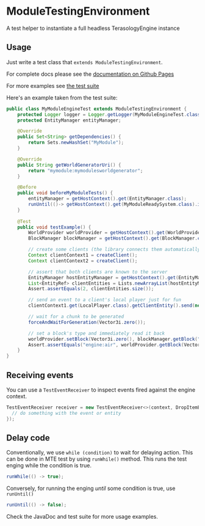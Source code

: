 # ModuleTestingEnvironment

A test helper to instantiate a full headless TerasologyEngine instance

## Usage

Just write a test class that `extends ModuleTestingEnvironment`.

For complete docs please see the
[documentation on Github Pages](https://terasology.github.io/ModuleTestingEnvironment/org/terasology/moduletestingenvironment/ModuleTestingEnvironment.html)

For more examples see
[the test suite](https://github.com/terasology/ModuleTestingEnvironment/tree/master/src/test/java/org/terasology/moduletestingenvironment)

Here's an example taken from the test suite:

```java
public class MyModuleEngineTest extends ModuleTestingEnvironment {
    protected Logger logger = Logger.getLogger(MyModuleEngineTest.class.getName());
    protected EntityManager entityManager;

    @Override
    public Set<String> getDependencies() {
        return Sets.newHashSet("MyModule");
    }

    @Override
    public String getWorldGeneratorUri() {
        return "mymodule:mymodulesworldgenerator";
    }

    @Before
    public void beforeMyModuleTests() {
        entityManager = getHostContext().get(EntityManager.class);
        runUntil(()-> getHostContext().get(MyModuleReadySystem.class).isMyModuleReady());
    }
    
    @Test
    public void testExample() {
        WorldProvider worldProvider = getHostContext().get(WorldProvider.class);
        BlockManager blockManager = getHostContext().get(BlockManager.class);

        // create some clients (the library connects them automatically)
        Context clientContext1 = createClient();
        Context clientContext2 = createClient();

        // assert that both clients are known to the server
        EntityManager hostEntityManager = getHostContext().get(EntityManager.class);
        List<EntityRef> clientEntities = Lists.newArrayList(hostEntityManager.getEntitiesWith(ClientComponent.class));
        Assert.assertEquals(2, clientEntities.size());

        // send an event to a client's local player just for fun
        clientContext1.get(LocalPlayer.class).getClientEntity().send(new ResetCameraEvent());

        // wait for a chunk to be generated
        forceAndWaitForGeneration(Vector3i.zero());

        // set a block's type and immediately read it back
        worldProvider.setBlock(Vector3i.zero(), blockManager.getBlock("engine:air"));
        Assert.assertEquals("engine:air", worldProvider.getBlock(Vector3f.zero()).getURI().toString());
    }
}
```

## Receiving events

You can use a `TestEventReceiver` to inspect events fired against the engine context.

```java
TestEventReceiver receiver = new TestEventReceiver<>(context, DropItemEvent.class, (event, entity) -> {
  // do something with the event or entity
});
```

## Delay code

Conventionally, we use `while (condition)` to wait for delaying action. This can be done in MTE test by using `runWhile()` method. This runs the test enging while the condition is true.

```java
runWhile(() -> true);
```

Conversely, for running the enging _until_ some condition is true, use `runUntil()`

```java
runUntil(() -> false);
```


Check the JavaDoc and test suite for more usage examples.
